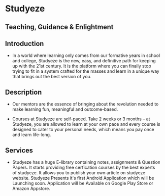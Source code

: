 # Studyeze 
## Teaching, Guidance & Enlightment

## Introduction
- In a world where learning only comes from our formative years in school and college, Studyeze is the new, easy, and definitive path for keeping up with the 21st century. It is the platform where you can finally stop trying to fit in a system crafted for the masses and learn in a unique way that brings out the best version of you.

## Description
- Our mentors are the essence of bringing about the revolution needed to make learning fun, meaningful and outcome-based.

- Courses at Studyeze are self-paced. Take 2 weeks or 3 months – at Studyeze, you are allowed to learn at your own pace and every course is designed to cater to your personal needs, which means you pay once and learn life-long.

## Services
- Studyeze has a huge E-library containing notes, assignments & Question Papers. It starts providing free cerfication courses by the best experts of studyeze. It allows you to publish your own article on studyeze website. Studyeze Presents it's first Android Application which will be Launching soon. Application will be Available on Google Play Store or Amazon Appstore.
